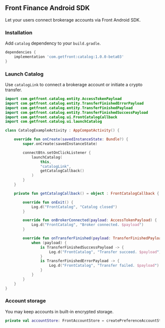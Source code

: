 ## Front Finance Android SDK

Let your users connect brokerage accounts via Front Android SDK.

### Installation

Add `catalog` dependency to your `build.gradle`.
```gradle
dependencies {
    implementation 'com.getfront:catalog:1.0.0-beta03'
}
```

### Launch Catalog

Use `catalogLink` to connect a brokerage account or initiate a crypto transfer.
```kotlin
import com.getfront.catalog.entity.AccessTokenPayload
import com.getfront.catalog.entity.TransferFinishedErrorPayload
import com.getfront.catalog.entity.TransferFinishedPayload
import com.getfront.catalog.entity.TransferFinishedSuccessPayload
import com.getfront.catalog.ui.FrontCatalogCallback
import com.getfront.catalog.ui.launchCatalog

class CatalogExampleActivity : AppCompatActivity() {

    override fun onCreate(savedInstanceState: Bundle?) {
        super.onCreate(savedInstanceState)

        connectBtn.setOnClickListener {
            launchCatalog(
                this,
                "catalogLink",
                getCatalogCallback()
            )
        }
    }

    private fun getCatalogCallback() = object : FrontCatalogCallback {

        override fun onExit() {
            Log.d("FrontCatalog", "Catalog closed")
        }

        override fun onBrokerConnected(payload: AccessTokenPayload) {
            Log.d("FrontCatalog", "Broker connected. $payload")
        }

        override fun onTransferFinished(payload: TransferFinishedPayload) {
            when (payload) {
                is TransferFinishedSuccessPayload -> {
                    Log.d("FrontCatalog", "Transfer succeed. $payload")
                }
                is TransferFinishedErrorPayload -> {
                    Log.d("FrontCatalog", "Transfer failed. $payload")
                }
            }
        }
    }
}
```

### Account storage

You may keep accounts in built-in encrypted storage.
```kotlin
private val accountStore: FrontAccountStore = createPreferenceAccountStore(context)
```
